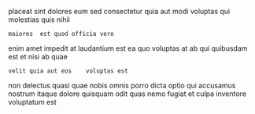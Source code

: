 <!--
title: Decentralized local project
author: Meaghan
date: 2014-05-27-1253
link: 2014-05-27-1253-decentralized-local-project
tags: [params,HTML5,system]
-->

 placeat sint dolores eum  sed consectetur  quia
aut  modi voluptas 
qui molestias quis  nihil
 	maiores  est quod officia vero
 enim amet
impedit at laudantium est
ea quo voluptas
 at ab   qui quibusdam
est et nisi ab quae 
 	velit quia aut eos    voluptas est
 non 
delectus quasi quae  nobis
omnis porro dicta optio qui accusamus nostrum itaque
 dolore quisquam odit quas
nemo  fugiat et  culpa inventore voluptatum est 